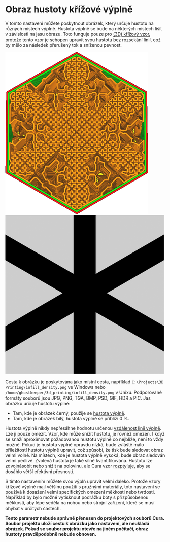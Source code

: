Obraz hustoty křížové výplně
====
V tomto nastavení můžete poskytnout obrázek, který určuje hustotu na různých místech výplně. Hustota výplně se bude na některých místech lišit v závislosti na jasu obrazu. Toto funguje pouze pro [(3D) křížový vzor](../infill/infill_pattern.md), protože tento vzor je schopen upravit svou hustotu bez rozsekání linií, což by mělo za následek přerušený tok a sníženou pevnost.

![Hustota výplně se v objektu liší](../../../articles/images/cross_infill_density_image.png)
![Soubor obrázku použitý k vytvoření tohoto vzoru](../../../articles/images/cross_infill_density_image_mask.png)

Cesta k obrázku je poskytována jako místní cesta, například `C:\Projects\3D Printing\infill_density.png` ve Windows nebo `/home/ghostkeeper/3d_printing/infill_density.png` v Unixu. Podporované formáty souborů jsou JPG, PNG, TGA, BMP, PSD, GIF, HDR a PIC. Jas obrázku určuje hustotu výplně:
* Tam, kde je obrázek černý, použije se [hustota výplně](../infill/infill_sparse_density.md).
* Tam, kde je obrázek bílý, hustota výplně se přiblíží 0 %.

Hustota výplně nikdy nepřesáhne hodnotu určenou [vzdálenost linií výplně](../infill/infill_line_distance.md). Lze ji pouze omezit. Vzor, kde může snížit hustotu, je rovněž omezen. I když se snaží aproximovat požadovanou hustotu výplně co nejblíže, není to vždy možné. Pokud je hustota výplně opravdu nízká, bude zvláště málo příležitostí hustotu výplně upravit, což způsobí, že tisk bude sledovat obraz velmi volně. Na místech, kde je hustota výplně vysoká, bude obraz sledován velmi pečlivě. Zvolená hustota je také silně kvantifikována. Hustotu lze zdvojnásobit nebo snížit na polovinu, ale Cura vzor [rozptyluje](https://en.wikipedia.org/wiki/Dither), aby se dosáhlo větší efektivní přesnosti.

S tímto nastavením můžete svou výplň upravit velmi daleko. Protože vzory křížové výplně mají většinu použití s pružnými materiály, toto nastavení se používá k dosažení velmi specifických omezení měkkosti nebo tvrdosti. Například by bylo možné vytisknout podrážku boty s přizpůsobenou měkkostí, aby lépe seděla na nohou nebo strojní zařízení, které se musí ohýbat v určitých částech.

**Tento parametr nebude správně přenesen do projektových souborů Cura. Soubor projektu uloží cestu k obrázku jako nastavení, ale neukládá obrázek. Pokud se soubor projektu otevře na jiném počítači, obraz hustoty pravděpodobně nebude obnoven.**

